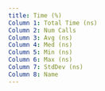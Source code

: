 ```yaml
---
title: Time (%)
Column 1: Total Time (ns)
Column 2: Num Calls
Column 3: Avg (ns)
Column 4: Med (ns)
Column 5: Min (ns)
Column 6: Max (ns)
Column 7: StdDev (ns)
Column 8: Name
---
```


